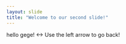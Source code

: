 ```yaml
---
layout: slide
title: "Welcome to our second slide!"
---
```

hello gege! <->
Use the left arrow to go back!